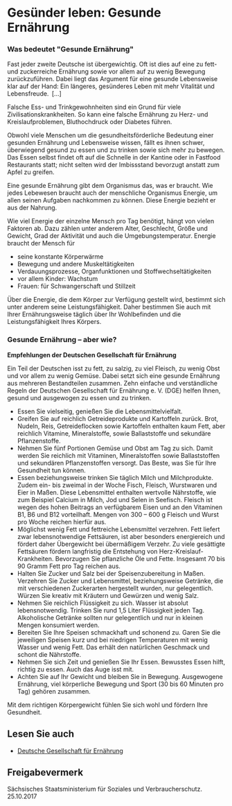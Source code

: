 # Gesünder leben: Gesunde Ernährung

### Was bedeutet "Gesunde Ernährung"

Fast jeder zweite Deutsche ist übergewichtig. Oft ist dies auf eine zu fett- und zuckerreiche Ernährung sowie vor allem auf zu wenig Bewegung zurückzuführen. Dabei liegt das Argument für eine gesunde Lebensweise klar auf der Hand: Ein längeres, gesünderes Leben mit mehr Vitalität und Lebensfreude. [...]

Falsche Ess- und Trinkgewohnheiten sind ein Grund für viele Zivilisationskrankheiten. So kann eine falsche Ernährung zu Herz- und Kreislaufproblemen, Bluthochdruck oder Diabetes führen.

Obwohl viele Menschen um die gesundheitsförderliche Bedeutung einer gesunden Ernährung und Lebensweise wissen, fällt es ihnen schwer, überwiegend gesund zu essen und zu trinken sowie sich mehr zu bewegen. Das Essen selbst findet oft auf die Schnelle in der Kantine oder in Fastfood Restaurants statt; nicht selten wird der Imbissstand bevorzugt anstatt zum Apfel zu greifen.

Eine gesunde Ernährung gibt dem Organismus das, was er braucht. Wie jedes Lebewesen braucht auch der menschliche Organismus Energie, um allen seinen Aufgaben nachkommen zu können. Diese Energie bezieht er aus der Nahrung.

Wie viel Energie der einzelne Mensch pro Tag benötigt, hängt von vielen Faktoren ab. Dazu zählen unter anderem Alter, Geschlecht, Größe und Gewicht, Grad der Aktivität und auch die Umgebungstemperatur. Energie braucht der Mensch für

* seine konstante Körperwärme
* Bewegung und andere Muskeltätigkeiten
* Verdauungsprozesse, Organfunktionen und Stoffwechseltätigkeiten
* vor allem Kinder: Wachstum
* Frauen: für Schwangerschaft und Stillzeit

Über die Energie, die dem Körper zur Verfügung gestellt wird, bestimmt sich unter anderem seine Leistungsfähigkeit. Daher bestimmen Sie auch mit Ihrer Ernährungsweise täglich über Ihr Wohlbefinden und die Leistungsfähigkeit Ihres Körpers.

### Gesunde Ernährung – aber wie?

**Empfehlungen der Deutschen Gesellschaft für Ernährung**

Ein Teil der Deutschen isst zu fett, zu salzig, zu viel Fleisch, zu wenig Obst und vor allem zu wenig Gemüse. Dabei setzt sich eine gesunde Ernährung aus mehreren Bestandteilen zusammen. Zehn einfache und verständliche Regeln der Deutschen Gesellschaft für Ernährung e. V. (DGE) helfen Ihnen, gesund und ausgewogen zu essen und zu trinken.

* Essen Sie vielseitig, genießen Sie die Lebensmittelvielfalt.
* Greifen Sie auf reichlich Getreideprodukte und Kartoffeln zurück. Brot, Nudeln, Reis, Getreideflocken sowie Kartoffeln enthalten kaum Fett, aber reichlich Vitamine, Mineralstoffe, sowie Ballaststoffe und sekundäre Pflanzenstoffe.
* Nehmen Sie fünf Portionen Gemüse und Obst am Tag zu sich. Damit werden Sie reichlich mit Vitaminen, Mineralstoffen sowie Ballaststoffen und sekundären Pflanzenstoffen versorgt. Das Beste, was Sie für Ihre Gesundheit tun können.
* Essen beziehungsweise trinken Sie täglich Milch und Milchprodukte. Zudem ein- bis zweimal in der Woche Fisch, Fleisch, Wurstwaren und Eier in Maßen. Diese Lebensmittel enthalten wertvolle Nährstoffe, wie zum Beispiel Calcium in Milch, Jod und Selen in Seefisch. Fleisch ist wegen des hohen Beitrags an verfügbarem Eisen und an den Vitaminen B1, B6 und B12 vorteilhaft. Mengen von 300 – 600 g Fleisch und Wurst pro Woche reichen hierfür aus.
* Möglichst wenig Fett und fettreiche Lebensmittel verzehren. Fett liefert zwar lebensnotwendige Fettsäuren, ist aber besonders energiereich und fördert daher Übergewicht bei übermäßigem Verzehr. Zu viele gesättigte Fettsäuren fördern langfristig die Entstehung von Herz-Kreislauf-Krankheiten. Bevorzugen Sie pflanzliche Öle und Fette. Insgesamt 70 bis 90 Gramm Fett pro Tag reichen aus.
* Halten Sie Zucker und Salz bei der Speisenzubereitung in Maßen. Verzehren Sie Zucker und Lebensmittel, beziehungsweise Getränke, die mit verschiedenen Zuckerarten hergestellt wurden, nur gelegentlich. Würzen Sie kreativ mit Kräutern und Gewürzen und wenig Salz.
* Nehmen Sie reichlich Flüssigkeit zu sich. Wasser ist absolut lebensnotwendig. Trinken Sie rund 1,5 Liter Flüssigkeit jeden Tag. Alkoholische Getränke sollten nur gelegentlich und nur in kleinen Mengen konsumiert werden.
* Bereiten Sie Ihre Speisen schmackhaft und schonend zu. Garen Sie die jeweiligen Speisen kurz und bei niedrigen Temperaturen mit wenig Wasser und wenig Fett. Das erhält den natürlichen Geschmack und schont die Nährstoffe.
* Nehmen Sie sich Zeit und genießen Sie Ihr Essen. Bewusstes Essen hilft, richtig zu essen. Auch das Auge isst mit.
* Achten Sie auf Ihr Gewicht und bleiben Sie in Bewegung. Ausgewogene Ernährung, viel körperliche Bewegung und Sport (30 bis 60 Minuten pro Tag) gehören zusammen.

Mit dem richtigen Körpergewicht fühlen Sie sich wohl und fördern Ihre Gesundheit.

## Lesen Sie auch

* [Deutsche Gesellschaft für Ernährung](https://www.dge.de/ "Deutsche Gesellschaft für Ernährung e.V. ")

## Freigabevermerk

Sächsisches Staatsministerium für Soziales und Verbraucherschutz. 25.10.2017
